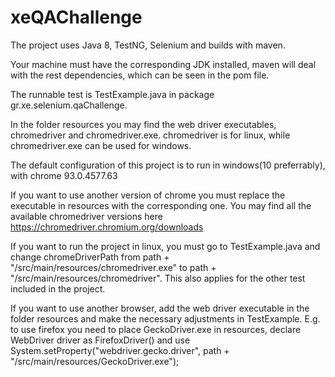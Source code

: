 # xeQAChallenge
The project uses Java 8, TestNG, Selenium and builds with maven.

Your machine must have the corresponding JDK installed, maven will deal with the rest dependencies, which can be seen in the pom file.

The runnable test is TestExample.java in package gr.xe.selenium.qaChallenge.

In the folder resources you may find the web driver executables, chromedriver and chromedriver.exe. chromedriver is for linux,
while chromedriver.exe can be used for windows.

The default configuration of this project is to run in windows(10 preferrably), with chrome 93.0.4577.63

If you want to use another version of chrome you must replace the executable in resources with the corresponding one. You may find all the
available chromedriver versions here https://chromedriver.chromium.org/downloads

If you want to run the project in linux, you must go to TestExample.java and change chromeDriverPath from
path + "/src/main/resources/chromedriver.exe" to path + "/src/main/resources/chromedriver". This also applies for
the other test included in the project.

If you want to use another browser, add the web driver executable in the folder resources and make the necessary adjustments in TestExample.
E.g. to use firefox you need to place GeckoDriver.exe in resources, declare WebDriver driver as FirefoxDriver() and use
System.setProperty("webdriver.gecko.driver", path + "/src/main/resources/GeckoDriver.exe");